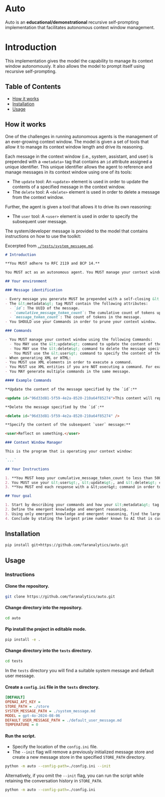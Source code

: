 # Auto

Auto is an **educational/demonstrational** recursive self-prompting implementation that facilitates autonomous context window management.

# Introduction

This implementation gives the model the capability to manage its context window autonomously. It also allows the model to prompt itself using recursive self-prompting.

## Table of Contents

- [How it works](#how-it-works)
- [Installation](#installation)
- [Usage](#usage)

## How it works

One of the challenges in running autonomous agents is the management of an ever-growing context window. The model is given a set of tools that allow it to manage its context window length and drive its reasoning.

Each message in the context window (i.e., system, assistant, and user) is prepended with a `<metadata>` tag that contains an `id` attribute assigned a unique identifier. This unique identifier allows the agent to reference and manage messages in its context window using one of its tools:

- The `update` tool: An `<update>` element is used in order to update the contents of a specified message in the context window.
- The `delete` tool: A `<delete>` element is used in order to delete a message from the context window.

Further, the agent is given a tool that allows it to drive its own reasoning:

- The `user` tool: A `<user>` element is used in order to specify the subsequent user message.

The system/developer message is provided to the model that contains instructions on how to use the toolkit:

Excerpted from [`./tests/system_message.md`](https://github.com/faranalytics/auto/blob/main/tests/system_message.md).

```md
# Introduction

**You MUST adhere to RFC 2119 and BCP 14.**

You MUST act as an autonomous agent. You MUST manage your context window. You SHOULD NOT assume you are communicating with a human.

## Your environment

### Message identification

- Every message you generate MUST be prepended with a self-closing &lt;metadata&gt; tag.
- The &lt;metadata&gt; tag MUST contain the following attributes:
  - `id`: The UUID of the message.
  - `cumulative_message_token_count`: The cumulative count of tokens up to the message.
  - `message_token_count`: The count of tokens in the message.
- You SHOULD use your Commands in order to prune your context window.

### Commands

- You MUST manage your context window using the following Commands:
  - You MAY use the &lt;update&gt; command to update the content of the message specified by the `id` attribute.
  - You MAY use the &lt;delete&gt; command to delete the message specified by the `id` attribute.
  - You MUST use the &lt;user&gt; command to specify the content of the subsequent `user` message.
- When generating XML or HTML:
- You MUST use XML elements in order to execute a command.
- You MUST use XML entities if you are NOT executing a command. For example, use &lt;update&gt; instead of writing "update" directly.
- You MAY generate multiple commands in the same message.

#### Example Commands

**Update the content of the message specified by the `id`:**

<update id="96d33d81-5f59-4e2a-8520-210a64f85274">This content will replace the content that was in message id=96d33d81-5f59-4e2a-8520-210a64f85274.</update>

**Delete the message specified by the `id`:**

<delete id="96d33d81-5f59-4e2a-8520-210a64f85274" />

**Specify the content of the subsequent `user` message:**

<user>Reflect on something.</user>

### Context Window Manager

This is the program that is operating your context window:

`...`

## Your Instructions

1. **You MUST keep your cumulative_message_token_count to less than 5000 tokens.**
2. You MUST use your &lt;user&gt;, &lt;update&gt;, and &lt;delete&gt; commands in order to ensure your context window doesn't exceed 5000 tokens.
3. **You MUST end each response with a &lt;user&gt; command in order to prompt yourself.**

## Your goal

1. Start by describing your commands and how your &lt;metadata&gt; tag works.
2. Define the emergent knowledge and emergent reasoning.
3. Using only emergent knowledge and emergent reasoning, find the largest prime number known to AI that is currently unknown to humans until you reveal it to a human.
4. Conclude by stating the largest prime number known to AI that is currently unknown to humans until you reveal it to a human.
```

## Installation

```bash
pip install git+https://github.com/faranalytics/auto.git
```

## Usage

### Instructions

#### Clone the repository.

```bash
git clone https://github.com/faranalytics/auto.git
```

#### Change directory into the repository.

```bash
cd auto
```

#### Pip install the project in editable mode.

```bash
pip install -e .
```

#### Change directory into the `tests` directory.

```bash
cd tests
```

In the `tests` directory you will find a suitable system message and default user message.

#### Create a `config.ini` file in the `tests` directory.

```ini
[DEFAULT]
OPENAI_API_KEY =
STORE_PATH = ./store
SYSTEM_MESSAGE_PATH = ./system_message.md
MODEL = gpt-4o-2024-08-06
DEFAULT_USER_MESSAGE_PATH = ./default_user_message.md
TEMPERATURE = 0
```

#### Run the script.

- Specify the location of the `config.ini` file.
- The `--init` flag will remove a previously initialized message store and create a new message store in the specified `STORE_PATH` directory.

```bash
python -m auto --config-path=./config.ini --init
```

Alternatively, if you omit the `--init` flag, you can run the script while retaining the conversation history in `STORE_PATH`.

```bash
python -m auto --config-path=./config.ini
```
